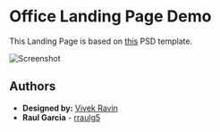 # Office Landing Page Demo

This Landing Page is based on [this](https://dribbble.com/shots/1667807-Free-Psd-Office-Landing-Page?list=searches&offset=5) PSD template.

![Screenshot](https://d13yacurqjgara.cloudfront.net/users/315734/screenshots/1667807/free-psd---office-landing-page_1x.png)

## Authors
* **Designed by:** [Vivek Ravin](https://dribbble.com/vivekravin)
* **Raul Garcia** - [rraulg5](https://github.com/rraulg5)